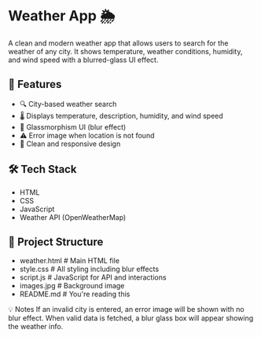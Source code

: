 # Weather App 🌦️

A clean and modern weather app that allows users to search for the weather of any city. It shows temperature, weather conditions, humidity, and wind speed with a blurred-glass UI effect.

## 🚀 Features

- 🔍 City-based weather search
- 🌡️ Displays temperature, description, humidity, and wind speed
- 🌁 Glassmorphism UI (blur effect)
- ⚠️ Error image when location is not found
- 🎯 Clean and responsive design

## 🛠️ Tech Stack

- HTML
- CSS
- JavaScript
- Weather API (OpenWeatherMap)

## 📁 Project Structure
  - weather.html       # Main HTML file
  - style.css          # All styling including blur effects
  - script.js          # JavaScript for API and interactions
  - images.jpg         # Background image
  - README.md          # You're reading this

💡 Notes
If an invalid city is entered, an error image will be shown with no blur effect.
When valid data is fetched, a blur glass box will appear showing the weather info.


